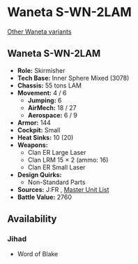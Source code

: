 # Waneta S-WN-2LAM 

[Other Waneta variants](../waneta.md) 

## Waneta S-WN-2LAM 

- **Role:** Skirmisher 
- **Tech Base:** Inner Sphere Mixed (3078) 
- **Chassis:** 55 tons LAM 
- **Movement:** 4 / 6 
  - **Jumping:** 6 
  - **AirMech:** 18 / 27 
  - **Aerospace:** 6 / 9 
- **Armor:** 144 
- **Cockpit:** Small 
- **Heat Sinks:** 10 (20) 
- **Weapons:** 
  - Clan ER Large Laser 
  - Clan LRM 15 × 2 (ammo: 16) 
  - Clan ER Small Laser 
- **Design Quirks:** 
  - Non-Standard Parts 
- **Sources:** J:FR , [Master Unit List](http://masterunitlist.info/Unit/Details/5380) 
- **Battle Value:** 2760 

## Availability 

### Jihad 

- Word of Blake 

